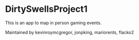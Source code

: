 # DirtySwellsProject1

This is an app to map in person gaming events.

Maintained by kevinroymcgregor, jonpking, mariorents, flacko2
